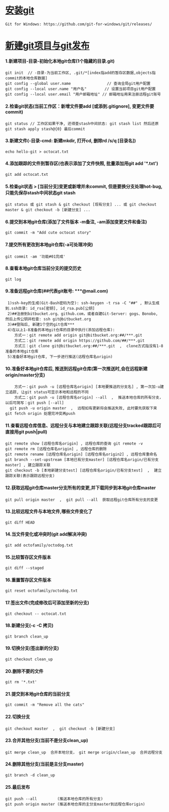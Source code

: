 
# **[安装git](https://github.com/git-for-windows/git/releases/)**

~~~
Git for Windows: https://github.com/git-for-windows/git/releases/
~~~


# [新建git项目与git发布](http://wangchujiang.com/linux-command/c/git.html)


####  1.新建项目-目录-初始化本地git仓库(1个隐藏的目录.git)

~~~
git init  // -目录-为当前工作区, .git/*[index指add的暂存区数据,objects指commit的本地仓库数据]
git config --global user.name                // 查询全局git用户配置
git config --local user.name "用户名"        // 设置当前项目git用户配置
git config --local user.email "用户邮箱地址" // 邮箱地址用来注册远程git账号
~~~

####  2.检查git状态(当前工作区：新增文件要add [或添到.gitignore], 变更文件要commit)

~~~
git status // 工作区如果干净, 还得查stash中间状态: git stash list 然后还原git stash apply stash@{0} 最后commit
~~~

####  3.新建文件(-目录-cmd: 新建mkdir, 打开cd, 删除rd /s/q [目录名])

~~~
echo hello-git > octocat.txt
~~~

####  4.添加跟踪的文件到暂存区(也表示添加了文件快照, 批量添加用git add '*.txt')

~~~
git add octocat.txt
~~~

####  5.检查git状态 > [当前分支]变更或新增并未commit, 但是要换分支处理hot-bug, 只能先保存stash中间状态git stash

~~~
git status 或 git stash & git checkout [现有分支] ... 或 git checkout master & git checkout -b [新建分支] ...
~~~

####  6.提交到本地git仓库(添加了文件版本 -m备注, -am添加变更文件和备注)

~~~
git commit -m "Add cute octocat story"
~~~

####  7.提交所有更改到本地git仓库(-a可处理冲突)

~~~
git commit -am '功能#01完成'
~~~

####  8.查看本地git仓库当前分支的提交历史

~~~
git log
~~~

####  9.准备远程git仓库(##代表git账号: ***@mail.com)

~~~
 1)ssh-key的生成(Git-Bash密码为空): ssh-keygen -t rsa -C "##" , 默认生成到.ssh目录: id_rsa[密钥], id_rsa.pub[公钥]
 2)##注册到bitbucket.org、github.com，或者自建Git-Server: gogs、Bonobo,  然后上传公钥并检查: ssh git@bitbucket.org
 3)##登陆后, 新建1个空的git仓库***
 4)在以上1-8准备的本地git仓库的目录中执行(添加远程仓库):
    方式一：git remote add origin git@bitbucket.org:##/***.git
    方式二：git remote add origin https://github.com/##/***.git
    方式三：git clone git@bitbucket.org:##/***.git  ,  clone方式指没有1-8准备的本地git仓库
 5)准备好本地git仓库, 下一步进行推送(远程仓库名origin)
~~~

####  10.准备好本地git仓库后, 推送到远程git仓库(第一次推送时,会在远程新建origin/master分支)

~~~
    方式一：git push -u [远程仓库名origin] [本地要推送的分支名] , 第一次加-u建立追踪, 让git status可显示本地和远程的不同
    方式二：git push -u [远程仓库名origin] --all  ,  推送本地仓库的所有分支，以后可简写：git push [--all]
  git push -u origin master  ,  远程如有更新将会推送失败, 此时要先获取下来 git fetch origin 处理完冲突再push
~~~

####  11.查看远程仓库信息、远程分支与本地建立跟踪关联(远程分支tracked跟踪后可直接用git push|pull)

~~~
git remote show [远程仓库名origin] , 远程仓库的查询 git remote -v
git remote rm [远程仓库名origin] , 远程仓库的删除
git remote rename [远程仓库名origin] [远程仓库名origin2] , 远程仓库重命名
git branch --set-upstream [本地已有分支master] [远程仓库名origin/已有分支master] , 建立跟踪关联
git checkout -b [本地新建分支test] [远程仓库名origin/已有分支test]  ,  建立跟踪关联(表示跟踪远程分支)
~~~

####  12.获取远程git仓库master分支所有的变更,并下载同步到本地git仓库master

~~~
git pull origin master  ,  git pull --all  获取远程git仓库所有分支的变更
~~~

####  13.比较远程文件与本地文件,哪些文件变化了

~~~
git diff HEAD
~~~

####  14.当文件变化或冲突时(git add解决冲突)

~~~
git add octofamily/octodog.txt
~~~

####  15.比较暂存区文件版本

~~~
git diff --staged
~~~

####  16.重置暂存区文件版本

~~~
git reset octofamily/octodog.txt
~~~

####  17.签出文件(完成修改后可添加至新的分支)

~~~
git checkout -- octocat.txt
~~~

####  18.新建分支(-c -C 拷贝)

~~~
git branch clean_up
~~~

####  19.切换分支(签出新的分支)

~~~
git checkout clean_up
~~~

####  20.删除不要的文件

~~~
git rm '*.txt'
~~~

####  21.提交到本地git仓库的当前分支

~~~
git commit -m "Remove all the cats"
~~~

####  22.切换分支

~~~
git checkout master  ,  git checkout -b [新建分支]
~~~

####  23.合并其他分支(当前不是分支clean_up)

~~~
git merge clean_up  合并本地分支， git merge origin/clean_up  合并远程分支
~~~

####  24.删除其他分支(当前是主分支master)

~~~
git branch -d clean_up
~~~

####  25.最后发布

~~~
git push --all         (推送本地仓库的所有分支)
git push origin master (推送本地仓库的主分支master到远程仓库origin)
~~~
